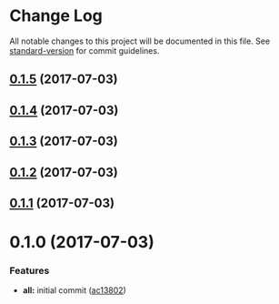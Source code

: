 # Change Log

All notable changes to this project will be documented in this file. See [standard-version](https://github.com/conventional-changelog/standard-version) for commit guidelines.

<a name="0.1.5"></a>
## [0.1.5](https://github.com/willsoto/json-api-denormalizr/compare/v0.1.4...v0.1.5) (2017-07-03)



<a name="0.1.4"></a>
## [0.1.4](https://github.com/willsoto/json-api-denormalizr/compare/v0.1.3...v0.1.4) (2017-07-03)



<a name="0.1.3"></a>
## [0.1.3](https://github.com/willsoto/json-api-denormalizr/compare/v0.1.2...v0.1.3) (2017-07-03)



<a name="0.1.2"></a>
## [0.1.2](https://github.com/willsoto/json-api-denormalizr/compare/v0.1.1...v0.1.2) (2017-07-03)



<a name="0.1.1"></a>
## [0.1.1](https://github.com/willsoto/json-api-denormalizr/compare/v0.1.0...v0.1.1) (2017-07-03)



<a name="0.1.0"></a>
# 0.1.0 (2017-07-03)


### Features

* **all:** initial commit ([ac13802](https://github.com/willsoto/json-api-denormalizr/commit/ac13802))
